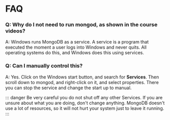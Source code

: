 # FAQ

### Q: **Why do I not need to run mongod, as shown in the course videos?**  
 A: Windows runs MongoDB as a service.  A service is a program that executed the moment a user logs into Windows and never quits.  All operating systems do this, and Windows does this using services.

### Q: **Can I manually control this?**
 A: Yes.  Click on the Windows start button, and search for **Services**.  Then scroll down to mongod, and right-click on it, and select properties.  There you can stop the service and change the start up to manual. 

::: danger
Be very careful you do not shut off any other Services. If you are unsure about what you are doing, don't change anything. MongoDB doesn't use a lot of resources, so it will not hurt your system just to leave it running. 
:::

